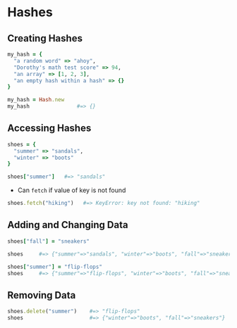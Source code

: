 # Hashes
## Creating Hashes
```ruby
my_hash = {
  "a random word" => "ahoy",
  "Dorothy's math test score" => 94,
  "an array" => [1, 2, 3],
  "an empty hash within a hash" => {}
}
```
```ruby
my_hash = Hash.new
my_hash               #=> {}
```

## Accessing Hashes
```ruby
shoes = {
  "summer" => "sandals",
  "winter" => "boots"
}

shoes["summer"]   #=> "sandals"
```
* Can `fetch` if value of key is not found
```ruby
shoes.fetch("hiking")   #=> KeyError: key not found: "hiking"
```
## Adding and Changing Data
```ruby
shoes["fall"] = "sneakers"

shoes     #=> {"summer"=>"sandals", "winter"=>"boots", "fall"=>"sneakers"}

shoes["summer"] = "flip-flops"
shoes     #=> {"summer"=>"flip-flops", "winter"=>"boots", "fall"=>"sneakers"}
```

## Removing Data
```ruby
shoes.delete("summer")    #=> "flip-flops"
shoes                     #=> {"winter"=>"boots", "fall"=>"sneakers"}
```